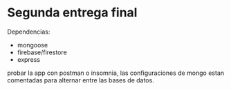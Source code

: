 # Segunda entrega final
Dependencias: 
- mongoose
- firebase/firestore
- express

probar la app con postman o insomnia, las configuraciones de mongo estan comentadas para alternar entre las bases de datos.
